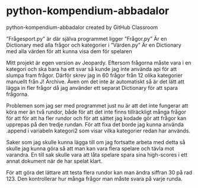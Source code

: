 # python-kompendium-abbadalor
python-kompendium-abbadalor created by GitHub Classroom

”Frågesport.py” är där själva programmet ligger
”Frågor.py” Är en Dictionary med alla frågor och kategorier i
”Värden.py” Är en Dictionary med alla värden för att kunna visa dem för spelaren

Mitt projekt är egen version av Jeopardy. Eftersom frågorna måste vara i en kategori och ska bara ha ett svar så kunde jag inte använda api för att slumpa fram frågor. Därför skrev jag in 60 frågor från 12 olika kategorier manuellt från J! Archive. Även om det inte är automatiskt så är det lätt att lägga in fler frågor då jag använder ett separat Dictionary för att spara frågorna.

Problemen som jag ser med programmet just nu är att det inte fungerar att köra mer än två rundor, både för att det inte finns tillräckligt många frågor för att för att ha fler rundor och för att sättet jag kodade gör att frågor kan upprepas på den tredje rundan. För att fixa det borde jag kunna använda .append i variabeln kategori2 som visar vilka kategorier redan har används.

Saker som jag skulle kunna lägga till om jag fortsatte arbeta med detta så skulle jag kunna göra så att man kan vara flera spelare och tävla mot varandra. 
En till sak skulle vara att låta spelare spara sina high-scores i ett annat dokument när de har spelat klart.

För att göra det lättare att testa flera rundor kan man ändra siffran 30 på rad 123. Den kontrollerar hur många frågor man måste svara på varje runda.
